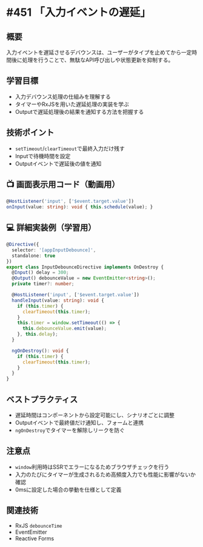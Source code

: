 # #451 「入力イベントの遅延」

## 概要
入力イベントを遅延させるデバウンスは、ユーザーがタイプを止めてから一定時間後に処理を行うことで、無駄なAPI呼び出しや状態更新を抑制する。

## 学習目標
- 入力デバウンス処理の仕組みを理解する
- タイマーやRxJSを用いた遅延処理の実装を学ぶ
- Outputで遅延処理後の結果を通知する方法を把握する

## 技術ポイント
- `setTimeout`/`clearTimeout`で最終入力だけ残す
- Inputで待機時間を設定
- Outputイベントで遅延後の値を通知

## 📺 画面表示用コード（動画用）
```typescript
@HostListener('input', ['$event.target.value'])
onInput(value: string): void { this.schedule(value); }
```

## 💻 詳細実装例（学習用）
```typescript
@Directive({
  selector: '[appInputDebounce]',
  standalone: true
})
export class InputDebounceDirective implements OnDestroy {
  @Input() delay = 300;
  @Output() debounceValue = new EventEmitter<string>();
  private timer?: number;

  @HostListener('input', ['$event.target.value'])
  handleInput(value: string): void {
    if (this.timer) {
      clearTimeout(this.timer);
    }
    this.timer = window.setTimeout(() => {
      this.debounceValue.emit(value);
    }, this.delay);
  }

  ngOnDestroy(): void {
    if (this.timer) {
      clearTimeout(this.timer);
    }
  }
}
```

## ベストプラクティス
- 遅延時間はコンポーネントから設定可能にし、シナリオごとに調整
- Outputイベントで最終値だけ通知し、フォームと連携
- `ngOnDestroy`でタイマーを解除しリークを防ぐ

## 注意点
- `window`利用時はSSRでエラーになるためブラウザチェックを行う
- 入力のたびにタイマーが生成されるため高頻度入力でも性能に影響がないか確認
- 0msに設定した場合の挙動を仕様として定義

## 関連技術
- RxJS `debounceTime`
- EventEmitter
- Reactive Forms
